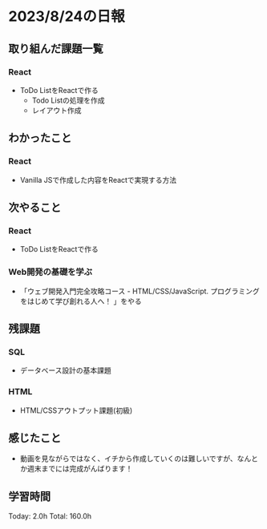 # 2023/8/24の日報
## 取り組んだ課題一覧
### React
* ToDo ListをReactで作る
    * Todo Listの処理を作成
    * レイアウト作成
## わかったこと
### React
* Vanilla JSで作成した内容をReactで実現する方法
## 次やること
### React
* ToDo ListをReactで作る
### Web開発の基礎を学ぶ
* 「ウェブ開発入門完全攻略コース - HTML/CSS/JavaScript. プログラミングをはじめて学び創れる人へ！ 」をやる
## 残課題
### SQL
* データベース設計の基本課題
### HTML
* HTML/CSSアウトプット課題(初級)
## 感じたこと
* 動画を見ながらではなく、イチから作成していくのは難しいですが、なんとか週末までには完成がんばります！
## 学習時間
Today: 2.0h
Total: 160.0h
